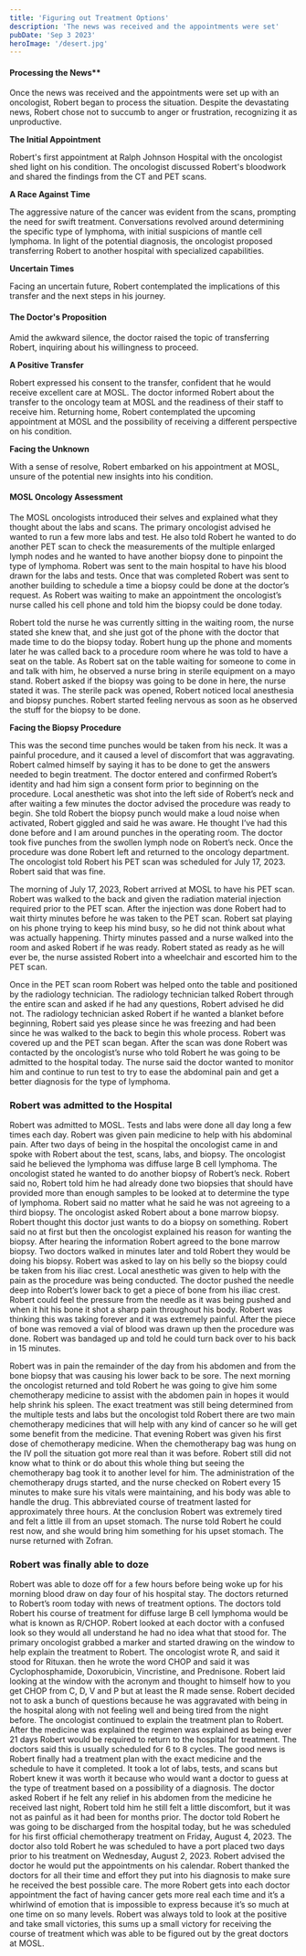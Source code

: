 ```yaml
---
title: 'Figuring out Treatment Options'
description: 'The news was received and the appointments were set'
pubDate: 'Sep 3 2023'
heroImage: '/desert.jpg'
---
```


#### Processing the News\*\*

Once the news was received and the appointments were set up with an oncologist, Robert began to process the situation. Despite the devastating news, Robert chose not to succumb to anger or frustration, recognizing it as unproductive.

**The Initial Appointment**

Robert's first appointment at Ralph Johnson Hospital with the oncologist shed light on his condition. The oncologist discussed Robert's bloodwork and shared the findings from the CT and PET scans.

**A Race Against Time**

The aggressive nature of the cancer was evident from the scans, prompting the need for swift treatment. Conversations revolved around determining the specific type of lymphoma, with initial suspicions of mantle cell lymphoma. In light of the potential diagnosis, the oncologist proposed transferring Robert to another hospital with specialized capabilities.

**Uncertain Times**

Facing an uncertain future, Robert contemplated the implications of this transfer and the next steps in his journey.

#### The Doctor's Proposition

Amid the awkward silence, the doctor raised the topic of transferring Robert, inquiring about his willingness to proceed.

**A Positive Transfer**

Robert expressed his consent to the transfer, confident that he would receive excellent care at MOSL. The doctor informed Robert about the transfer to the oncology team at MOSL and the readiness of their staff to receive him. Returning home, Robert contemplated the upcoming appointment at MOSL and the possibility of receiving a different perspective on his condition.

**Facing the Unknown**

With a sense of resolve, Robert embarked on his appointment at MOSL, unsure of the potential new insights into his condition.

#### MOSL Oncology Assessment

The MOSL oncologists introduced their selves and explained what they thought about the labs and scans. The primary oncologist advised he wanted to run a few more labs and test. He also told Robert he wanted to do another PET scan to check the measurements of the multiple enlarged lymph nodes and he wanted to have another biopsy done to pinpoint the type of lymphoma. Robert was sent to the main hospital to have his blood drawn for the labs and tests. Once that was completed Robert was sent to another building to schedule a time a biopsy could be done at the doctor’s request. As Robert was waiting to make an appointment the oncologist’s nurse called his cell phone and told him the biopsy could be done today.

Robert told the nurse he was currently sitting in the waiting room, the nurse stated she knew that, and she just got of the phone with the doctor that made time to do the biopsy today. Robert hung up the phone and moments later he was called back to a procedure room where he was told to have a seat on the table. As Robert sat on the table waiting for someone to come in and talk with him, he observed a nurse bring in sterile equipment on a mayo stand. Robert asked if the biopsy was going to be done in here, the nurse stated it was. The sterile pack was opened, Robert noticed local anesthesia and biopsy punches. Robert started feeling nervous as soon as he observed the stuff for the biopsy to be done.

**Facing the Biopsy Procedure**

This was the second time punches would be taken from his neck. It was a painful procedure, and it caused a level of discomfort that was aggravating. Robert calmed himself by saying it has to be done to get the answers needed to begin treatment. The doctor entered and confirmed Robert’s identity and had him sign a consent form prior to beginning on the procedure. Local anesthetic was shot into the left side of Robert’s neck and after waiting a few minutes the doctor advised the procedure was ready to begin. She told Robert the biopsy punch would make a loud noise when activated, Robert giggled and said he was aware. He thought I’ve had this done before and I am around punches in the operating room. The doctor took five punches from the swollen lymph node on Robert’s neck. Once the procedure was done Robert left and returned to the oncology department. The oncologist told Robert his PET scan was scheduled for July 17, 2023. Robert said that was fine.

The morning of July 17, 2023, Robert arrived at MOSL to have his PET scan. Robert was walked to the back and given the radiation material injection required prior to the PET scan. After the injection was done Robert had to wait thirty minutes before he was taken to the PET scan. Robert sat playing on his phone trying to keep his mind busy, so he did not think about what was actually happening. Thirty minutes passed and a nurse walked into the room and asked Robert if he was ready. Robert stated as ready as he will ever be, the nurse assisted Robert into a wheelchair and escorted him to the PET scan.

Once in the PET scan room Robert was helped onto the table and positioned by the radiology technician. The radiology technician talked Robert through the entire scan and asked if he had any questions, Robert advised he did not. The radiology technician asked Robert if he wanted a blanket before beginning, Robert said yes please since he was freezing and had been since he was walked to the back to begin this whole process. Robert was covered up and the PET scan began. After the scan was done Robert was contacted by the oncologist’s nurse who told Robert he was going to be admitted to the hospital today. The nurse said the doctor wanted to monitor him and continue to run test to try to ease the abdominal pain and get a better diagnosis for the type of lymphoma.

### Robert was admitted to the Hospital

Robert was admitted to MOSL. Tests and labs were done all day long a few times each day. Robert was given pain medicine to help with his abdominal pain. After two days of being in the hospital the oncologist came in and spoke with Robert about the test, scans, labs, and biopsy. The oncologist said he believed the lymphoma was diffuse large B cell lymphoma. The oncologist stated he wanted to do another biopsy of Robert’s neck. Robert said no, Robert told him he had already done two biopsies that should have provided more than enough samples to be looked at to determine the type of lymphoma. Robert said no matter what he said he was not agreeing to a third biopsy. The oncologist asked Robert about a bone marrow biopsy. Robert thought this doctor just wants to do a biopsy on something. Robert said no at first but then the oncologist explained his reason for wanting the biopsy. After hearing the information Robert agreed to the bone marrow biopsy. Two doctors walked in minutes later and told Robert they would be doing his biopsy. Robert was asked to lay on his belly so the biopsy could be taken from his iliac crest. Local anesthetic was given to help with the pain as the procedure was being conducted. The doctor pushed the needle deep into Robert’s lower back to get a piece of bone from his iliac crest. Robert could feel the pressure from the needle as it was being pushed and when it hit his bone it shot a sharp pain throughout his body. Robert was thinking this was taking forever and it was extremely painful. After the piece of bone was removed a vial of blood was drawn up then the procedure was done. Robert was bandaged up and told he could turn back over to his back in 15 minutes.

Robert was in pain the remainder of the day from his abdomen and from the bone biopsy that was causing his lower back to be sore. The next morning the oncologist returned and told Robert he was going to give him some chemotherapy medicine to assist with the abdomen pain in hopes it would help shrink his spleen. The exact treatment was still being determined from the multiple tests and labs but the oncologist told Robert there are two main chemotherapy medicines that will help with any kind of cancer so he will get some benefit from the medicine. That evening Robert was given his first dose of chemotherapy medicine. When the chemotherapy bag was hung on the IV poll the situation got more real than it was before. Robert still did not know what to think or do about this whole thing but seeing the chemotherapy bag took it to another level for him. The administration of the chemotherapy drugs started, and the nurse checked on Robert every 15 minutes to make sure his vitals were maintaining, and his body was able to handle the drug. This abbreviated course of treatment lasted for approximately three hours. At the conclusion Robert was extremely tired and felt a little ill from an upset stomach. The nurse told Robert he could rest now, and she would bring him something for his upset stomach. The nurse returned with Zofran.

### Robert was finally able to doze

Robert was able to doze off for a few hours before being woke up for his morning blood draw on day four of his hospital stay. The doctors returned to Robert’s room today with news of treatment options. The doctors told Robert his course of treatment for diffuse large B cell lymphoma would be what is known as R/CHOP. Robert looked at each doctor with a confused look so they would all understand he had no idea what that stood for. The primary oncologist grabbed a marker and started drawing on the window to help explain the treatment to Robert. The oncologist wrote R, and said it stood for Rituxan. then he wrote the word CHOP and said it was Cyclophosphamide, Doxorubicin, Vincristine, and Prednisone. Robert laid looking at the window with the acronym and thought to himself how to you get CHOP from C, D, V and P but at least the R made sense. Robert decided not to ask a bunch of questions because he was aggravated with being in the hospital along with not feeling well and being tired from the night before. The oncologist continued to explain the treatment plan to Robert. After the medicine was explained the regimen was explained as being ever 21 days Robert would be required to return to the hospital for treatment. The doctors said this is usually scheduled for 6 to 8 cycles. The good news is Robert finally had a treatment plan with the exact medicine and the schedule to have it completed. It took a lot of labs, tests, and scans but Robert knew it was worth it because who would want a doctor to guess at the type of treatment based on a possibility of a diagnosis. The doctor asked Robert if he felt any relief in his abdomen from the medicine he received last night, Robert told him he still felt a little discomfort, but it was not as painful as it had been for months prior. The doctor told Robert he was going to be discharged from the hospital today, but he was scheduled for his first official chemotherapy treatment on Friday, August 4, 2023. The doctor also told Robert he was scheduled to have a port placed two days prior to his treatment on Wednesday, August 2, 2023. Robert advised the doctor he would put the appointments on his calendar. Robert thanked the doctors for all their time and effort they put into his diagnosis to make sure he received the best possible care. The more Robert gets into each doctor appointment the fact of having cancer gets more real each time and it’s a whirlwind of emotion that is impossible to express because it’s so much at one time on so many levels. Robert was always told to look at the positive and take small victories, this sums up a small victory for receiving the course of treatment which was able to be figured out by the great doctors at MOSL.
